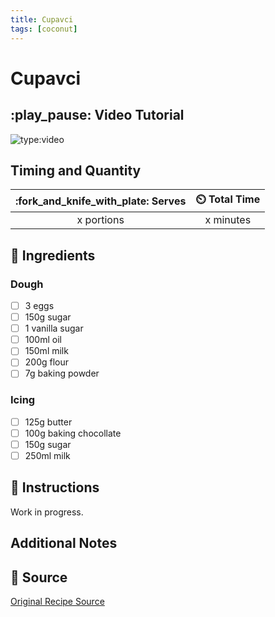 ```yaml
---
title: Cupavci
tags: [coconut]
---
```



# Cupavci


## :play_pause: Video Tutorial
![type:video](https://www.youtube.com/embed/00JmYEIlXuM?si=y8a1uAaRz-2B72xC)


## Timing and Quantity
| :fork_and_knife_with_plate: Serves | :timer_clock: Total Time |
|:----------------------------------:|:-----------------------: |
| x portions | x minutes |

## :salt: Ingredients
### Dough
- [ ] 3 eggs
- [ ] 150g sugar
- [ ] 1 vanilla sugar
- [ ] 100ml oil
- [ ] 150ml milk
- [ ] 200g flour
- [ ] 7g baking powder

### Icing
- [ ] 125g butter
- [ ] 100g baking chocollate
- [ ] 150g sugar
- [ ] 250ml milk

## :pencil: Instructions

Work in progress.


## Additional Notes


## :link: Source
[Original Recipe Source](https://youtu.be/00JmYEIlXuM?si=_4DFHFinyn3l32Ll)
